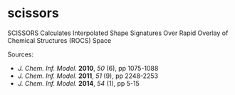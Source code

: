 scissors
========

SCISSORS Calculates Interpolated Shape Signatures Over Rapid Overlay of Chemical Structures (ROCS) Space

Sources:
* _J. Chem. Inf. Model._ __2010__, _50_ (6), pp 1075-1088
* _J. Chem. Inf. Model._ __2011__, _51_ (9), pp 2248-2253
* _J. Chem. Inf. Model._ __2014__, _54_ (1), pp 5-15
